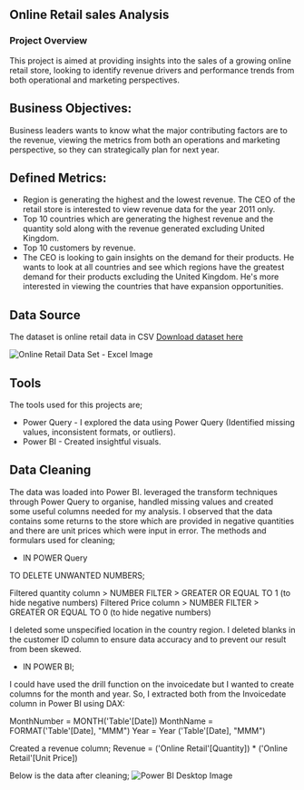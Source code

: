 ## Online Retail sales Analysis

### Project Overview

This project is aimed at providing insights into the sales of a growing online retail store, looking to identify revenue drivers and performance trends from both operational and marketing perspectives.

## Business Objectives:

Business leaders wants to know what the major contributing factors are to the revenue, viewing the metrics from both an operations and marketing perspective, so they can strategically plan for next year.

## Defined Metrics:

- Region is generating the highest and the lowest revenue. The CEO of the retail store is interested to view revenue data for the year 2011 only. 
- Top 10 countries which are generating the highest revenue and the quantity sold along with the revenue generated excluding United Kingdom.
- Top 10 customers by revenue.
- The CEO is looking to gain insights on the demand for their products. He wants to look at all countries and see which regions have the greatest demand for their products
 excluding the United Kingdom. He's more interested in viewing the countries that have expansion opportunities.

## Data Source

The dataset is online retail data in CSV 
[Download dataset here](https://onedrive.live.com/personal/015f7f966231f634/_layouts/15/doc.aspx?resid=15F7F966231F634!s4120b27c2be34c68a737f964921c6d6b&cid=015f7f966231f634)

![Online Retail Data Set  - Excel Image](https://github.com/user-attachments/assets/dc8917b3-5e62-4d8d-b74e-963ab625a38c)

## Tools
The tools used for this projects are;

- Power Query - I explored the data using Power Query (Identified missing values, inconsistent formats, or outliers).
- Power BI - Created insightful visuals.

## Data Cleaning 
The data was loaded into Power BI. leveraged the transform techniques through Power Query to organise, handled missing values and created some useful columns needed for my analysis. I observed that the data contains some returns to the store which are provided in negative quantities and there are unit prices which were input in error.
The methods and formulars used for cleaning; 

- IN POWER Query

TO DELETE UNWANTED NUMBERS;

Filtered quantity column > NUMBER FILTER > GREATER OR EQUAL TO 1 (to hide negative numbers)
Filtered Price column > NUMBER FILTER > GREATER OR EQUAL TO 0 (to hide negative numbers)

I deleted some unspecified location in the country region.
I deleted blanks in the customer ID column to ensure data accuracy and to prevent our result from been skewed.

- IN POWER BI;

I could have used the drill function on the invoicedate but I wanted to create columns for the month and year. So, I extracted both from the Invoicedate column in Power BI using DAX: 

MonthNumber = MONTH('Table'[Date])
MonthName = FORMAT('Table'[Date], "MMM")
Year = Year ('Table'[Date], "MMM")

Created a revenue column;
 	Revenue = ('Online Retail'[Quantity]) * ('Online Retail'[Unit Price])

Below is the data after cleaning;
  ![Power BI Desktop Image](https://github.com/user-attachments/assets/5c51800e-76c4-41f3-b80d-9907ca77e6ba)

